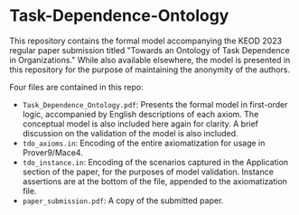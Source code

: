 # Task-Dependence-Ontology

This repository contains the formal model accompanying the KEOD 2023 regular paper submission titled "Towards an Ontology of Task Dependence in Organizations." While also available elsewhere, the model is presented in this repository for the purpose of maintaining the anonymity of the authors.

Four files are contained in this repo:
- ```Task_Dependence_Ontology.pdf```: Presents the formal model in first-order logic, accompanied by English descriptions of each axiom. The conceptual model is also included here again for clarity. A brief discussion on the validation of the model is also included.
- ```tdo_axioms.in```: Encoding of the entire axiomatization for usage in Prover9/Mace4.
- ```tdo_instance.in```: Encoding of the scenarios captured in the Application section of the paper, for the purposes of model validation. Instance assertions are at the bottom of the file, appended to the axiomatization file.
- ```paper_submission.pdf```: A copy of the submitted paper.
